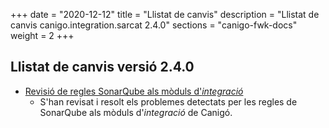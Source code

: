 +++
date        = "2020-12-12"
title       = "Llistat de canvis"
description = "Llistat de canvis canigo.integration.sarcat 2.4.0"
sections    = "canigo-fwk-docs"
weight		= 2
+++

## Llistat de canvis versió 2.4.0

- [Revisió de regles SonarQube als mòduls d'_integració_](/noticies/2020-09-09-Revisio_regles_SonarQube_moduls_integracio/)
   - S'han revisat i resolt els problemes detectats per les regles de SonarQube als mòduls d'_integració_ de Canigó.
